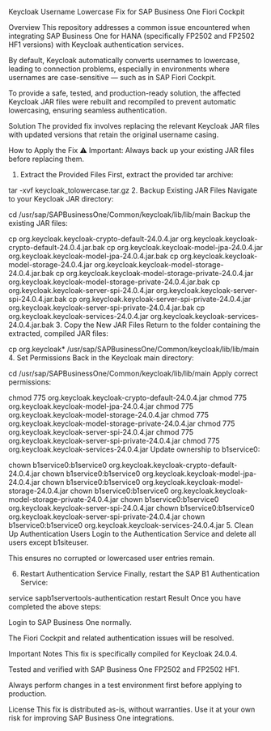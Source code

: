 Keycloak Username Lowercase Fix for SAP Business One Fiori Cockpit


Overview
This repository addresses a common issue encountered when integrating SAP Business One for HANA (specifically FP2502 and FP2502 HF1 versions) with Keycloak authentication services.

By default, Keycloak automatically converts usernames to lowercase, leading to connection problems, especially in environments where usernames are case-sensitive — such as in SAP Fiori Cockpit.

To provide a safe, tested, and production-ready solution, the affected Keycloak JAR files were rebuilt and recompiled to prevent automatic lowercasing, ensuring seamless authentication.

Solution
The provided fix involves replacing the relevant Keycloak JAR files with updated versions that retain the original username casing.

How to Apply the Fix
⚠️ Important: Always back up your existing JAR files before replacing them.

1. Extract the Provided Files
First, extract the provided tar archive:




tar -xvf keycloak_tolowercase.tar.gz
2. Backup Existing JAR Files
Navigate to your Keycloak JAR directory:




cd /usr/sap/SAPBusinessOne/Common/keycloak/lib/lib/main
Backup the existing JAR files:




cp org.keycloak.keycloak-crypto-default-24.0.4.jar org.keycloak.keycloak-crypto-default-24.0.4.jar.bak
cp org.keycloak.keycloak-model-jpa-24.0.4.jar org.keycloak.keycloak-model-jpa-24.0.4.jar.bak
cp org.keycloak.keycloak-model-storage-24.0.4.jar org.keycloak.keycloak-model-storage-24.0.4.jar.bak
cp org.keycloak.keycloak-model-storage-private-24.0.4.jar org.keycloak.keycloak-model-storage-private-24.0.4.jar.bak
cp org.keycloak.keycloak-server-spi-24.0.4.jar org.keycloak.keycloak-server-spi-24.0.4.jar.bak
cp org.keycloak.keycloak-server-spi-private-24.0.4.jar org.keycloak.keycloak-server-spi-private-24.0.4.jar.bak
cp org.keycloak.keycloak-services-24.0.4.jar org.keycloak.keycloak-services-24.0.4.jar.bak
3. Copy the New JAR Files
Return to the folder containing the extracted, compiled JAR files:




cp org.keycloak* /usr/sap/SAPBusinessOne/Common/keycloak/lib/lib/main
4. Set Permissions
Back in the Keycloak main directory:




cd /usr/sap/SAPBusinessOne/Common/keycloak/lib/lib/main
Apply correct permissions:




chmod 775 org.keycloak.keycloak-crypto-default-24.0.4.jar
chmod 775 org.keycloak.keycloak-model-jpa-24.0.4.jar
chmod 775 org.keycloak.keycloak-model-storage-24.0.4.jar
chmod 775 org.keycloak.keycloak-model-storage-private-24.0.4.jar
chmod 775 org.keycloak.keycloak-server-spi-24.0.4.jar
chmod 775 org.keycloak.keycloak-server-spi-private-24.0.4.jar
chmod 775 org.keycloak.keycloak-services-24.0.4.jar
Update ownership to b1service0:




chown b1service0:b1service0 org.keycloak.keycloak-crypto-default-24.0.4.jar
chown b1service0:b1service0 org.keycloak.keycloak-model-jpa-24.0.4.jar
chown b1service0:b1service0 org.keycloak.keycloak-model-storage-24.0.4.jar
chown b1service0:b1service0 org.keycloak.keycloak-model-storage-private-24.0.4.jar
chown b1service0:b1service0 org.keycloak.keycloak-server-spi-24.0.4.jar
chown b1service0:b1service0 org.keycloak.keycloak-server-spi-private-24.0.4.jar
chown b1service0:b1service0 org.keycloak.keycloak-services-24.0.4.jar
5. Clean Up Authentication Users
Login to the Authentication Service and delete all users except b1siteuser.

This ensures no corrupted or lowercased user entries remain.

6. Restart Authentication Service
Finally, restart the SAP B1 Authentication Service:




service sapb1servertools-authentication restart
Result
Once you have completed the above steps:

Login to SAP Business One normally.

The Fiori Cockpit and related authentication issues will be resolved.

Important Notes
This fix is specifically compiled for Keycloak 24.0.4.

Tested and verified with SAP Business One FP2502 and FP2502 HF1.

Always perform changes in a test environment first before applying to production.

License
This fix is distributed as-is, without warranties. Use it at your own risk for improving SAP Business One integrations.

